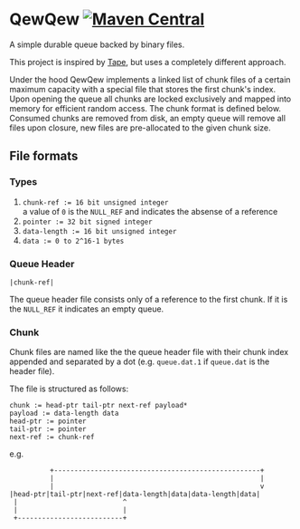 QewQew [![Maven Central](https://img.shields.io/maven-central/v/tel.schich/qewqew.svg?label=Maven%20Central)](https://search.maven.org/search?q=g:%22tel.schich%22%20AND%20a:%22qewqew%22)
======

A simple durable queue backed by binary files.

This project is inspired by [Tape](https://github.com/square/tape/), but uses a completely different approach.

Under the hood QewQew implements a linked list of chunk files of a certain maximum capacity with a special file that stores the first chunk's index. Upon opening the queue all chunks are locked exclusively and mapped into memory for efficient random access. The chunk format is defined below. Consumed chunks are removed from disk, an empty queue will remove all files upon closure, new files are pre-allocated to the given chunk size.

File formats
------------

### Types

1. `chunk-ref := 16 bit unsigned integer`  
    a value of `0` is the `NULL_REF` and indicates the absense of a reference
2. `pointer := 32 bit signed integer`
3. `data-length := 16 bit unsigned integer`
4. `data := 0 to 2^16-1 bytes`

### Queue Header

```
|chunk-ref|
```

The queue header file consists only of a reference to the first chunk. If it is the `NULL_REF` it indicates an empty queue.

### Chunk

Chunk files are named like the the queue header file with their chunk index appended and separated by a dot (e.g. `queue.dat.1` if `queue.dat` is the header file).

The file is structured as follows:

```
chunk := head-ptr tail-ptr next-ref payload*
payload := data-length data
head-ptr := pointer
tail-ptr := pointer
next-ref := chunk-ref
```

e.g.
```
          +---------------------------------------------------+
          |                                                   |
          |                                                   v
|head-ptr|tail-ptr|next-ref|data-length|data|data-length|data|
 |                          ^
 |                          |
 +--------------------------+
```
